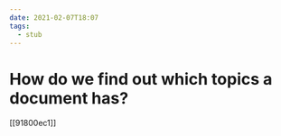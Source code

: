 ```yaml
---
date: 2021-02-07T18:07
tags: 
  - stub
---
```


# How do we find out which topics a document has?

[[91800ec1]]
